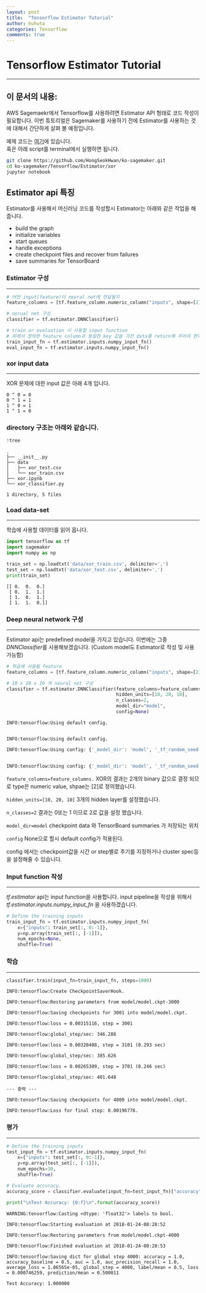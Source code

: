 ```yaml
---
layout: post
title:  "Tensorflow Estimator Tutorial"
author: huhuta
categories: Tensorflow
comments: true
---
```


# Tensorflow Estimator Tutorial
---
## 이 문서의 내용:
AWS Sagemaekr에서 Tensorflow를 사용하려면 Estimator API 형태로 코드 작성이 필요합니다.
이번 튜토리얼은 Sagemaker를 사용하기 전에 Estimator를 사용하는 것에 대해서 간단하게 살펴 볼 예정입니다.

예제 코드는  [여기](https://github.com/HongSeokHwan/ko-sagemaker/tree/master/Tensorflow/Estimator/xor)에 있습니다. <br>
혹은 아래 script를 terminal에서 실행하면 됩니다.
```bash
git clone https://github.com/HongSeokHwan/ko-sagemaker.git
cd ko-sagemaker/Tensorflow/Estimator/xor
jupyter notebook
```

## Estimator api 특징
Estimator를 사용해서 머신러닝 코드를 작성할시 Estimator는 아래와 같은 작업을 해줍니다.
 - build the graph
 - initialize variables
 - start queues
 - handle exceptions
 - create checkpoint files and recover from failures
 - save summaries for TensorBoard


### Estimator 구성
---
```python
# 어떤 input(feature)이 neural net에 전달될지
feature_columns = [tf.feature_column.numeric_column("inputs", shape=[2])]

# nerual net 구성
classifier = tf.estimator.DNNClassifier()

# train or evaluation 시 사용할 input function
# 위에서 정의한 feature column과 동일한 key 값을 가진 data를 return해 주어야 한다.
train_input_fn = tf.estimator.inputs.numpy_input_fn()
eval_input_fn = tf.estimator.inputs.numpy_input_fn()

```

### xor input data
---
XOR 문제에 대한 input 값은 아래 4개 입니다.

```
0 ^ 0 = 0
0 ^ 1 = 1
1 ^ 0 = 1
1 ^ 1 = 0
```

### directory 구조는 아래와 같습니다.


```python
!tree
```

    .
    ├── __init__.py
    ├── data
    │   ├── xor_test.csv
    │   └── xor_train.csv
    ├── xor.ipynb
    └── xor_classifier.py

    1 directory, 5 files


### Load data-set
---
학습에 사용할 데이터를 읽어 옵니다.


```python
import tensorflow as tf
import sagemaker
import numpy as np

train_set = np.loadtxt('data/xor_train.csv', delimiter=',')
test_set = np.loadtxt('data/xor_test.csv', delimiter=',')
print(train_set)
```

    [[ 0.  0.  0.]
     [ 0.  1.  1.]
     [ 1.  0.  1.]
     [ 1.  1.  0.]]


### Deep neural network 구성
---
Estimator api는 predefined model을 가지고 있습니다. 이번에는 그중 *DNNClassifier*를 사용해보겠습니다.
(Custom model도 Estimator로 작성 및 사용 가능함)


```python
# 학습에 사용될 feature
feature_columns = [tf.feature_column.numeric_column("inputs", shape=[2])]

# 10 x 20 x 10 의 neural net 구성
classifier = tf.estimator.DNNClassifier(feature_columns=feature_columns,
                                        hidden_units=[10, 20, 10],
                                        n_classes=2,
                                        model_dir="model",
                                        config=None)
```


    INFO:tensorflow:Using default config.


    INFO:tensorflow:Using default config.


```python
INFO:tensorflow:Using config: {'_model_dir': 'model', '_tf_random_seed': None, '_save_summary_steps': 100, '_save_checkpoints_steps': None, '_save_checkpoints_secs': 600, '_session_config': None, '_keep_checkpoint_max': 5, '_keep_checkpoint_every_n_hours': 10000, '_log_step_count_steps': 100, '_service': None, '_cluster_spec': <tensorflow.python.training.server_lib.ClusterSpec object at 0x11b5f5390>, '_task_type': 'worker', '_task_id': 0, '_master': '', '_is_chief': True, '_num_ps_replicas': 0, '_num_worker_replicas': 1}


INFO:tensorflow:Using config: {'_model_dir': 'model', '_tf_random_seed': None, '_save_summary_steps': 100, '_save_checkpoints_steps': None, '_save_checkpoints_secs': 600, '_session_config': None, '_keep_checkpoint_max': 5, '_keep_checkpoint_every_n_hours': 10000, '_log_step_count_steps': 100, '_service': None, '_cluster_spec': <tensorflow.python.training.server_lib.ClusterSpec object at 0x11b5f5390>, '_task_type': 'worker', '_task_id': 0, '_master': '', '_is_chief': True, '_num_ps_replicas': 0, '_num_worker_replicas': 1}
```


`feature_columns=feature_columns.` XOR의 결과는 2개의 binary 값으로 결정 되므로 type은 numeric value, shpae는 [2]로 정의했습니다.


`hidden_units=[10, 20, 10]` 3개의 hidden layer를 설정했습니다.


`n_classes=2` 결과는 0또는 1 이므로 2로 값을 설정 했습니다.


`model_dir=model` checkpoint data 와 TensorBoard summaries 가 저장되는 위치


`config` None으로 할시 default config가 적용된다.


config 에서는 checkpoint값을 시간 or step별로 주기를 지정하거나 cluster spec등을 설정해줄 수 있습니다.

### Input function 작성
---
*tf.estimator* api는 input function을 사용합니다.
input pipeline을 작성을 위해서 *tf.estimator.inputs.numpy_input_fn* 을 사용하겠습니다.


```python
# Define the training inputs
train_input_fn = tf.estimator.inputs.numpy_input_fn(
    x={"inputs": train_set[:, 0:-1]},
    y=np.array(train_set[:, [-1]]),
    num_epochs=None,
    shuffle=True)
```

### 학습
---


```python
classifier.train(input_fn=train_input_fn, steps=1000)
```

    INFO:tensorflow:Create CheckpointSaverHook.

    INFO:tensorflow:Restoring parameters from model/model.ckpt-3000

    INFO:tensorflow:Saving checkpoints for 3001 into model/model.ckpt.

    INFO:tensorflow:loss = 0.00315116, step = 3001

    INFO:tensorflow:global_step/sec: 346.286

    INFO:tensorflow:loss = 0.00320408, step = 3101 (0.293 sec)

    INFO:tensorflow:global_step/sec: 385.626

    INFO:tensorflow:loss = 0.00265309, step = 3701 (0.246 sec)

    INFO:tensorflow:global_step/sec: 401.648

    --- 중략 ---

    INFO:tensorflow:Saving checkpoints for 4000 into model/model.ckpt.

    INFO:tensorflow:Loss for final step: 0.00196776.


### 평가
---


```python
# Define the training inputs
test_input_fn = tf.estimator.inputs.numpy_input_fn(
    x={"inputs": test_set[:, 0:-1]},
    y=np.array(test_set[:, [-1]]),
    num_epochs=10,
    shuffle=True)

# Evaluate accuracy.
accuracy_score = classifier.evaluate(input_fn=test_input_fn)["accuracy"]

print("\nTest Accuracy: {0:f}\n".format(accuracy_score))
```

    WARNING:tensorflow:Casting <dtype: 'float32'> labels to bool.

    INFO:tensorflow:Starting evaluation at 2018-01-24-08:28:52

    INFO:tensorflow:Restoring parameters from model/model.ckpt-4000

    INFO:tensorflow:Finished evaluation at 2018-01-24-08:28:53

    INFO:tensorflow:Saving dict for global step 4000: accuracy = 1.0, accuracy_baseline = 0.5, auc = 1.0, auc_precision_recall = 1.0, average_loss = 1.86565e-05, global_step = 4000, label/mean = 0.5, loss = 0.000746259, prediction/mean = 0.500011

    Test Accuracy: 1.000000


